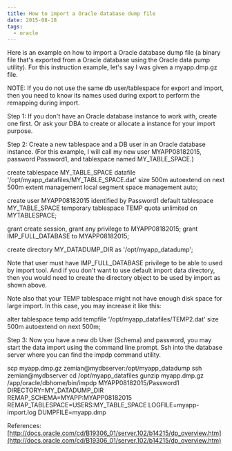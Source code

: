 ```yaml
---
title: How to import a Oracle database dump file
date: 2015-08-18
tags:
  - oracle
---
```

Here is an example on how to import a Oracle database dump file (a binary file that's exported from a Oracle database using the Oracle data pump utility). For this instruction example, let's say I was given a myapp.dmp.gz file.

NOTE: If you do not use the same db user/tablespace for export and import, then you need to know its names used during export to perform the remapping during import.

Step 1: If you don't have an Oracle database instance to work with, create one first. Or ask your DBA to create or allocate a instance for your import purpose.

Step 2: Create a new tablespace and a DB user in an Oracle database instance. (For this example, I will call my new user MYAPP08182015, password Password1, and tablespace named MY_TABLE_SPACE.)

create tablespace MY_TABLE_SPACE datafile
  '/opt/myapp_datafiles/MY_TABLE_SPACE.dat'
  size 500m autoextend on next 500m
  extent management local
  segment space management auto;

create user MYAPP08182015 identified by Password1
  default tablespace MY_TABLE_SPACE
  temporary tablespace TEMP
  quota unlimited on MYTABLESPACE;

grant create session, grant any privilege to MYAPP08182015;
grant IMP_FULL_DATABASE to MYAPP08182015;

create directory MY_DATADUMP_DIR as '/opt/myapp_datadump';

Note that user must have IMP_FULL_DATABASE privilege to be able to used by import tool. And if you don't want to use default import data directory, then you would need to create the directory object to be used by import as shown above.

Note also that your TEMP tablespace might not have enough disk space for large import. In this case, you may increase it like this:

alter tablespace temp add tempfile
  '/opt/myapp_datafiles/TEMP2.dat'
  size 500m autoextend on next 500m;

Step 3: Now you have a new db User (Schema) and password, you may start the data import using the command line prompt. Ssh into the database server where you can find the impdp command utility.

scp myapp.dmp.gz zemian@mydbserver:/opt/myapp_datadump
ssh zemian@mydbserver
cd /opt/myapp_datafiles
gunzip myapp.dmp.gz
/app/oracle/dbhome/bin/impdp MYAPP08182015/Password1 DIRECTORY=MY_DATADUMP_DIR REMAP_SCHEMA=MYAPP:MYAPP08182015 REMAP_TABLESPACE=USERS:MY_TABLE_SPACE LOGFILE=myapp-import.log DUMPFILE=myapp.dmp

References:
[http://docs.oracle.com/cd/B19306_01/server.102/b14215/dp_overview.htm](http://docs.oracle.com/cd/B19306_01/server.102/b14215/dp_overview.htm)